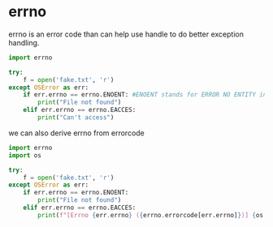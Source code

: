 # errno

errno is an error code than can help use handle to do better exception handling.

```python
import errno

try:
    f = open('fake.txt', 'r')
except OSError as err:
    if err.errno == errno.ENOENT: #ENOENT stands for ERROR NO ENTITY in case file not found
        print("File not found")
    elif err.errno == errno.EACCES:
        print("Can't access")
```

we can also derive errno from errorcode

```python
import errno
import os

try:
    f = open('fake.txt', 'r')
except OSError as err:
    if err.errno == errno.ENOENT:
        print("File not found")
    elif err.errno == errno.EACCES:
        print(f"[Errno {err.errno} ({errno.errorcode[err.errno]})] {os.strerror(err.errno)}")
```
